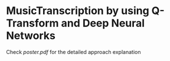 # MusicTranscription by using Q-Transform and Deep Neural Networks

Check *poster.pdf* for the detailed approach explanation
